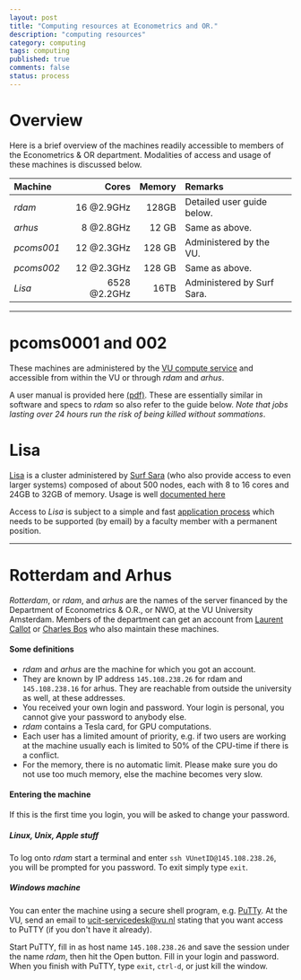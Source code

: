 ```yaml
---
layout: post
title: "Computing resources at Econometrics and OR."
description: "computing resources"
category: computing
tags: computing 
published: true
comments: false
status: process
---
```



# Overview

Here is a brief overview of the machines readily accessible to members of the Econometrics & OR department. Modalities of access and usage of these machines is discussed below.  

Machine | Cores | Memory | Remarks
:------- | -----: | ------: | :-------
_rdam_  | 16 @2.9GHz| 128GB | Detailed user guide below.
_arhus_ |  8 @2.8GHz | 12 GB | Same as above.
_pcoms001_ | 12 @2.3GHz | 128 GB | Administered by the VU.
_pcoms002_ | 12 @2.3GHz | 128 GB | Same as above.
_Lisa_ | 6528 @2.2GHz | 16TB | Administered by Surf Sara. 

---

# pcoms0001 and 002

These machines are administered by the [VU compute service](https://vunet.login.vu.nl/services/pages/detail.aspx?cid=tcm%3a164-330191-16) and accessible from within the VU or through _rdam_ and _arhus_. 

A user manual is provided here [(pdf)](https://vunet.login.vu.nl/_layouts/SharePoint.Tridion.WebParts/redirect.aspx?cid=tcm:164-327430-16). These are essentially similar in software and specs to _rdam_ so also refer to the guide below. *Note that jobs lasting over 24 hours run the risk of being killed without sommations*. 

# Lisa

[Lisa](https://www.surfsara.nl/systems/lisa/description) is a cluster administered by [Surf Sara](https://www.surfsara.nl) (who also provide access to even larger systems) composed of about 500 nodes, each with 8 to 16 cores and 24GB to 32GB of memory. Usage is well [documented here](https://www.surfsara.nl/systems/lisa/usage)

Access to _Lisa_ is subject to a simple and fast [application process](https://www.surfsara.nl/systems/lisa/account) which needs to be supported (by email) by a faculty member with a permanent position. 

---

# Rotterdam and Arhus 

_Rotterdam_, or _rdam_, and _arhus_ are the names of the server financed by the Department of Econometrics & O.R., or NWO, at the VU University
Amsterdam. Members of the department can get an account from <a href="mailto:l.callot@vu.nl">Laurent Callot</a> or <a href="mailto:c.s.bos@vu.nl">Charles
Bos</a> who also maintain these machines.

#### Some definitions

 * _rdam_ and _arhus_ are the machine for which you got an account. 
 * They are known by IP address `145.108.238.26` for rdam and `145.108.238.16` for arhus. They are reachable
from outside the university as well, at these addresses.
 * You received your own login and password. Your login is personal, you
cannot give your password to anybody else.
 *  _rdam_ contains a Tesla card, for GPU computations.
 * Each user has a limited amount of priority, e.g. if two users are working at the machine usually each is limited to 50% of the CPU-time if there is a conflict.
 * For the memory, there is no automatic limit. Please make sure you do not use too much memory, else the machine becomes very slow. 


#### Entering the machine

If this is the first time you login, you will be asked to change your password.

##### Linux, Unix, Apple stuff
To log onto _rdam_ start a terminal and enter `ssh VUnetID@145.108.238.26`, you will be prompted for you password. To exit simply type `exit`.  

##### Windows machine
You can enter the machine using a secure shell program, e.g. [PuTTy](http://www.chiark.greenend.org.uk/%7Esgtatham/putty/). At the VU, send an email to <a href="mailto:ucit-servicedesk@vu.nl">ucit-servicedesk@vu.nl</a> stating that you want access to PuTTY (if you don't have it already). 

Start PuTTY, fill in as host name `145.108.238.26` and save the session under the name _rdam_, then hit the Open button. Fill in your login and password.  When you finish with PuTTY, type `exit`, `ctrl-d`, or just kill the window.

